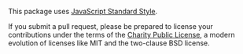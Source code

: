 This package uses [JavaScript Standard Style](https://standardjs.com/).

If you submit a pull request, please be prepared to license your contributions under the terms of the [Charity Public License](https://licensezero.com/licenses/charity), a modern evolution of licenses like MIT and the two-clause BSD license.
